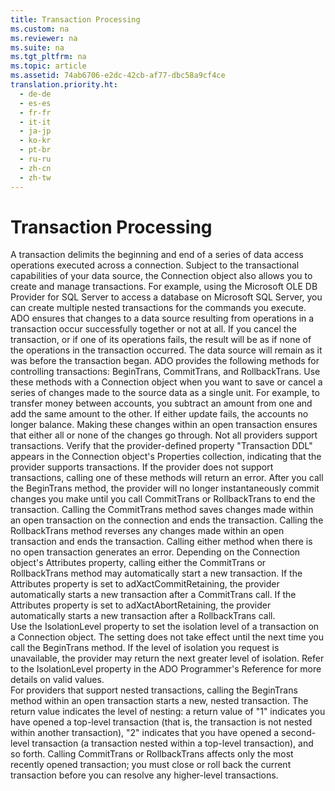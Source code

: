 ```yaml
---
title: Transaction Processing
ms.custom: na
ms.reviewer: na
ms.suite: na
ms.tgt_pltfrm: na
ms.topic: article
ms.assetid: 74ab6706-e2dc-42cb-af77-dbc58a9cf4ce
translation.priority.ht: 
  - de-de
  - es-es
  - fr-fr
  - it-it
  - ja-jp
  - ko-kr
  - pt-br
  - ru-ru
  - zh-cn
  - zh-tw
---
```

# Transaction Processing
<?xml version="1.0" encoding="utf-8"?>
<developerConceptualDocument xmlns="http://ddue.schemas.microsoft.com/authoring/2003/5" xmlns:xlink="http://www.w3.org/1999/xlink" xmlns:xsi="http://www.w3.org/2001/XMLSchema-instance" xsi:schemaLocation="http://ddue.schemas.microsoft.com/authoring/2003/5 http://dduestorage.blob.core.windows.net/ddueschema/developer.xsd">
  <introduction>
    <para>A <legacyItalic>transaction </legacyItalic>delimits the beginning and end of a series of data access operations executed across a connection. Subject to the transactional capabilities of your data source, the <legacyBold>Connection</legacyBold> object also allows you to create and manage transactions. For example, using the Microsoft OLE DB Provider for SQL Server to access a database on Microsoft SQL Server, you can create multiple nested transactions for the commands you execute.</para>
    <para>ADO ensures that changes to a data source resulting from operations in a transaction occur successfully together or not at all.</para>
    <para>If you cancel the transaction, or if one of its operations fails, the result will be as if none of the operations in the transaction occurred. The data source will remain as it was before the transaction began.</para>
    <para>ADO provides the following methods for controlling transactions: <legacyBold>BeginTrans</legacyBold>, <legacyBold>CommitTrans</legacyBold>, and <legacyBold>RollbackTrans</legacyBold>. Use these methods with a <legacyBold>Connection</legacyBold> object when you want to save or cancel a series of changes made to the source data as a single unit. For example, to transfer money between accounts, you subtract an amount from one and add the same amount to the other. If either update fails, the accounts no longer balance. Making these changes within an open transaction ensures that either all or none of the changes go through.</para>
    <alert class="note">
      <para>Not all providers support transactions. Verify that the provider-defined property "<legacyBold>Transaction DDL</legacyBold>" appears in the <legacyBold>Connection</legacyBold> object's <legacyLink xlink:href="1d539aa8-ce0d-4418-ab03-8d0a3c1e9d82">Properties</legacyLink> collection, indicating that the provider supports transactions. If the provider does not support transactions, calling one of these methods will return an error.</para>
    </alert>
    <para>After you call the <legacyBold>BeginTrans</legacyBold> method, the provider will no longer instantaneously commit changes you make until you call <legacyBold>CommitTrans</legacyBold> or <legacyBold>RollbackTrans</legacyBold> to end the transaction.</para>
    <para>Calling the <legacyBold>CommitTrans</legacyBold> method saves changes made within an open transaction on the connection and ends the transaction. Calling the <legacyBold>RollbackTrans</legacyBold> method reverses any changes made within an open transaction and ends the transaction. Calling either method when there is no open transaction generates an error.</para>
    <para>Depending on the <legacyBold>Connection</legacyBold> object's <legacyLink xlink:href="acc15d40-68a6-4ba9-85bd-12d331aecaa6">Attributes</legacyLink> property, calling either the <legacyBold>CommitTrans</legacyBold> or <legacyBold>RollbackTrans</legacyBold> method may automatically start a new transaction. If the <legacyBold>Attributes</legacyBold> property is set to <legacyBold>adXactCommitRetaining</legacyBold>, the provider automatically starts a new transaction after a <legacyBold>CommitTrans</legacyBold> call. If the <legacyBold>Attributes</legacyBold> property is set to <legacyBold>adXactAbortRetaining</legacyBold>, the provider automatically starts a new transaction after a <legacyBold>RollbackTrans</legacyBold> call.</para>
  </introduction>
  <section>
    <title>Transaction Isolation Level</title>
    <content>
      <para>Use the <legacyBold>IsolationLevel</legacyBold> property to set the isolation level of a transaction on a <legacyBold>Connection</legacyBold> object. The setting does not take effect until the next time you call the <legacyLink xlink:href="d4683472-4120-4236-8640-fa9ae289e23e">BeginTrans</legacyLink> method. If the level of isolation you request is unavailable, the provider may return the next greater level of isolation. Refer to the <legacyBold>IsolationLevel</legacyBold> property in the ADO Programmer's Reference for more details on valid values.</para>
    </content>
  </section>
  <section>
    <title>Nested Transactions</title>
    <content>
      <para>For providers that support nested transactions, calling the <legacyBold>BeginTrans</legacyBold> method within an open transaction starts a new, nested transaction. The return value indicates the level of nesting: a return value of "1" indicates you have opened a top-level transaction (that is, the transaction is not nested within another transaction), "2" indicates that you have opened a second-level transaction (a transaction nested within a top-level transaction), and so forth. Calling <legacyBold>CommitTrans</legacyBold> or <legacyBold>RollbackTrans</legacyBold> affects only the most recently opened transaction; you must close or roll back the current transaction before you can resolve any higher-level transactions.</para>
    </content>
  </section>
  <relatedTopics />
</developerConceptualDocument>